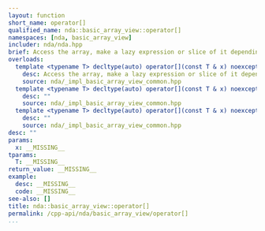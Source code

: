 ```yaml
---
layout: function
short_name: operator[]
qualified_name: nda::basic_array_view::operator[]
namespaces: [nda, basic_array_view]
includer: nda/nda.hpp
brief: Access the array, make a lazy expression or slice of it depending on the arguments
overloads:
  template <typename T> decltype(auto) operator[](const T & x) noexcept(has_no_boundcheck) const &:
    desc: Access the array, make a lazy expression or slice of it depending on the arguments
    source: nda/_impl_basic_array_view_common.hpp
  template <typename T> decltype(auto) operator[](const T & x) noexcept(has_no_boundcheck) &:
    desc: ""
    source: nda/_impl_basic_array_view_common.hpp
  template <typename T> decltype(auto) operator[](const T & x) noexcept(has_no_boundcheck) &&:
    desc: ""
    source: nda/_impl_basic_array_view_common.hpp
desc: ""
params:
  x: __MISSING__
tparams:
  T: __MISSING__
return_value: __MISSING__
example:
  desc: __MISSING__
  code: __MISSING__
see-also: []
title: nda::basic_array_view::operator[]
permalink: /cpp-api/nda/basic_array_view/operator[]
...
```


